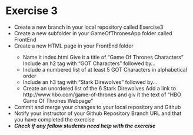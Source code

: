 # Exercise 3
<ul>
    <li>Create a new branch in your local repository called Exercise3</li>
    <li>Create a new subfolder in your GameOfThronesApp folder called FrontEnd</li>
    <li>Create a new HTML page in your FrontEnd folder</li>
    <ul>
        <li>Name it index.html Give it a title of “Game Of Thrones Characters” Include an h2 tag with “GOT Characters” followed by…</li>
        <li>Include a numbered list of at least 5 GOT Characters in alphabetical order</li>
        <li>Include an h3 tag with “Stark Direwolves” followed by… </li>
        <li>Create an unordered list of the 6 Stark Direwolves Add a link to http://www.hbo.com/game-of-thrones and giv it the text of “HBO Game Of Thrones Webpage”</li>
        </ul>
    <li>Commit and merge your changes to your local repository and Github</li>
    <li>Notify your instructor of your Github Repository Branch URL and that you have completed the exercise</li>
    <li><em><strong>Check if any fellow students need help with the exercise</strong></em></li>
</ul>